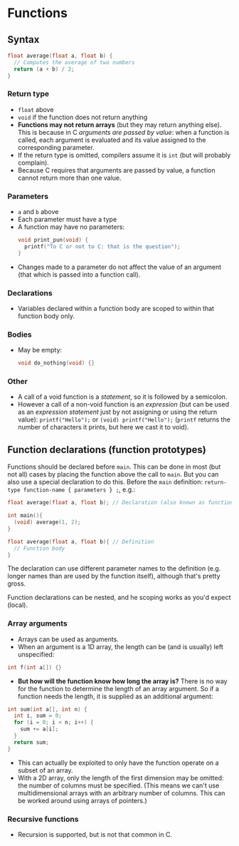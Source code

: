 # Functions

## Syntax

```c
float average(float a, float b) {
  // Computes the average of two numbers
  return (a + b) / 2;
}
```

### Return type
- `float` above
- `void` if the function does not return anything
- **Functions may not return arrays** (but they may return anything else). This is because in C *arguments are passed by value*: when a function is called, each argument is evaluated and its value assigned to the corresponding parameter.
- If the return type is omitted, compilers assume it is `int` (but will probably complain).
- Because C requires that arguments are passed by value, a function cannot return more than one value.

### Parameters
- `a` and `b` above
- Each parameter must have a type
- A function may have no parameters:
  ```c
  void print_pun(void) {
    printf("To C or not to C: that is the question");
  }
  ```
- Changes made to a parameter do not affect the value of an argument (that which is passed into a function call).

### Declarations
- Variables declared within a function body are scoped to within that function body only.

### Bodies
- May be empty:
  ```c
  void do_nothing(void) {}
  ```

### Other
- A call of a void function is a *statement*, so it is followed by a semicolon.
- However a call of a non-void function is an *expression* (but can be used as an *expression statement* just by not assigning or using the return value): `printf("Hello");` or `(void) printf("Hello");` (`printf` returns the number of characters it prints, but here we cast it to void).

## Function declarations (function prototypes)

Functions should be declared before `main`. This can be done in most (but not all) cases by placing the function above the call to `main`. But you can also use a special declaration to do this. Before the `main` definition: `return-type function-name { parameters } ;`, e.g.:

```c
float average(float a, float b); // Declaration (also known as function prototypes)

int main(){
  (void) average(1, 2);
}

float average(float a, float b){ // Definition
  // Function body
}
```

The declaration can use different parameter names to the definition (e.g. longer names than are used by the function itself), although that's pretty gross.

Function declarations can be nested, and he scoping works as you'd expect (local).

### Array arguments

- Arrays can be used as arguments.
- When an argument is a 1D array, the length can be (and is usually) left unspecified:
```c
int f(int a[]) {}
```
  - **But how will the function know how long the array is?** There is no way for the function to determine the length of an array argument. So if a function needs the length, it is supplied as an additional argument:
  ```c
  int sum(int a[], int n) {
    int i, sum = 0;
    for (i = 0; i < n; i++) {
      sum += a[i];
    }
    return sum;
  }
  ```
  - This can actually be exploited to only have the function operate on a subset of an array.
- With a 2D array, only the length of the first dimension may be omitted: the number of columns must be specified. (This means we can't use multidimensional arrays with an arbitrary number of columns. This can be worked around using arrays of pointers.)

### Recursive functions

- Recursion is supported, but is not that common in C.
